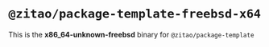 # `@zitao/package-template-freebsd-x64`

This is the **x86_64-unknown-freebsd** binary for `@zitao/package-template`
